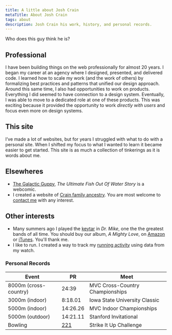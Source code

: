 ```yaml
---
title: A little about Josh Crain
metaTitle: About Josh Crain
tags: about
description: Josh Crain his work, history, and personal records. 
---
```

<p class="lead">Who does this guy think he is?</p>

## Professional
I have been building things on the web professionally for almost 20 years. I began my career at an agency where I designed, presented, and delivered code. I learned how to scale my work (and the work of others) by formalizing best practices and patterns that unified our design approach. Around this same time, I also had opportunities to work on products. Everything I did seemed to have connection to a design system. Eventually, I was able to move to a dedicated role at one of these products. This was exciting because it provided the opportunity to work _directly with users_ and focus even more on design systems. 

## This site
I’ve made a lot of websites, but for years I struggled with what to do with a personal site. When I shifted my focus to what I wanted to learn it became easier to get started. This site is as much a collection of tinkerings as it is words about me. 

## Elsewheres
- [The Galactic Guppy](https://galacticguppy.net/), _The Ultimate Fish Out Of Water Story_ is a webcomic. 
- I created a website of [Crain family ancestry](/ancestry/). You are most welcome to [contact me](/say-hello/) with any interest. 

## Other interests
- Many summers ago I played the [keytar](/notes/2020/yamaha-shs-10/) in _Dr. Mike_, one the the greatest bands of all time. You should buy our album, _A Mighty Love_, on [Amazon](https://www.amazon.com/Mighty-Love-Dr-Mike/dp/B000FSMMNK/) or [iTunes](https://music.apple.com/us/album/a-mighty-love/97175026). You'll thank me.
- I like to run. I created a way to track my [running activity](/running/) using data from my watch.

### Personal Records
<table class="table_rwd">
    <thead>
    <tr>
        <th>Event</th>
        <th>PR</th>
        <th>Meet</th>
    </tr>
    </thead>
    <tbody>
    <tr>
        <td data-tblColumn="Event">8000m (cross-country)</td>
        <td data-tblColumn="PR">24:39</td>
        <td data-tblColumn="Meet">MVC Cross-Country Championships</td>
    </tr>
    <tr>
        <td data-tblColumn="Event">3000m (indoor)</td>
        <td data-tblColumn="PR">8:18.01</td>
        <td data-tblColumn="Meet">Iowa State University Classic</td>
    </tr>
    <tr>
        <td data-tblColumn="Event">5000m (indoor)</td>
        <td data-tblColumn="PR">14:26.26</td>
        <td data-tblColumn="Meet">MVC Indoor Championships</td>
    </tr>
    <tr>
        <td data-tblColumn="Event">5000m (outdoor)</td>
        <td data-tblColumn="PR">14:21.11</td>
        <td data-tblColumn="Meet">Stanford Invitational</td>
    </tr>
    <tr>
        <td data-tblColumn="Event">Bowling</td>
        <td data-tblColumn="PR"><a href="https://twitter.com/thejoshcrain/status/3592903958">221</a></td>
        <td data-tblColumn="Meet">Strike It Up Challenge</td>
    </tr>
    </tbody>
</table>